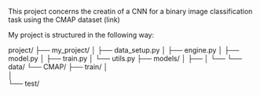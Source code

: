 This project concerns the creatin of a CNN for a binary image classification task using the CMAP dataset (link) 











My project is structured in the following way:

project/
├── my_project/
│   ├── data_setup.py
│   ├── engine.py
│   ├── model.py
│   ├── train.py
│   └── utils.py
├── models/
│   ├── 
│   └── 
└── data/
    └── CMAP/
        ├── train/
        │      
        │   
        └── test/